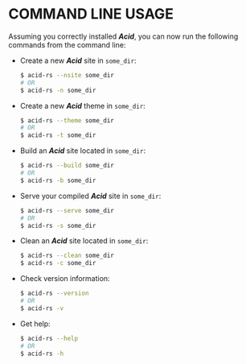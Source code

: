 # COMMAND LINE USAGE

Assuming you correctly installed ***Acid***, you can now run the following commands from the command line:

- Create a new ***Acid*** site in `some_dir`:

  ```bash
  $ acid-rs --nsite some_dir
  # OR
  $ acid-rs -n some_dir
  ```

- Create a new ***Acid*** theme in `some_dir`:

  ```bash
  $ acid-rs --theme some_dir
  # OR
  $ acid-rs -t some_dir
  ```

- Build an ***Acid*** site located in `some_dir`:

  ```bash
  $ acid-rs --build some_dir
  # OR
  $ acid-rs -b some_dir
  ```

- Serve your compiled ***Acid*** site in `some_dir`:

  ```bash
  $ acid-rs --serve some_dir
  # OR
  $ acid-rs -s some_dir
  ```

- Clean an ***Acid*** site located in `some_dir`:

  ```bash
  $ acid-rs --clean some_dir
  $ acid-rs -c some_dir
  ```

- Check version information:

  ```bash
  $ acid-rs --version
  # OR
  $ acid-rs -v
  ```

- Get help:

  ```bash
  $ acid-rs --help
  # OR
  $ acid-rs -h
  ```
